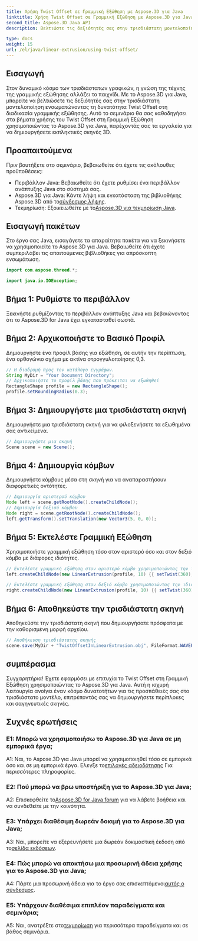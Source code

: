 ```yaml
---
title: Χρήση Twist Offset σε Γραμμική Εξώθηση με Aspose.3D για Java
linktitle: Χρήση Twist Offset σε Γραμμική Εξώθηση με Aspose.3D για Java
second_title: Aspose.3D Java API
description: Βελτιώστε τις δεξιότητές σας στην τρισδιάστατη μοντελοποίηση με το Aspose.3D για Java. Μάθετε να χρησιμοποιείτε το Twist Offset στη Γραμμική Εξώθηση σε αυτό το ολοκληρωμένο σεμινάριο.

type: docs
weight: 15
url: /el/java/linear-extrusion/using-twist-offset/
---
```

## Εισαγωγή

Στον δυναμικό κόσμο των τρισδιάστατων γραφικών, η γνώση της τέχνης της γραμμικής εξώθησης αλλάζει το παιχνίδι. Με το Aspose.3D για Java, μπορείτε να βελτιώσετε τις δεξιότητές σας στην τρισδιάστατη μοντελοποίηση ενσωματώνοντας τη δυνατότητα Twist Offset στη διαδικασία γραμμικής εξώθησης. Αυτό το σεμινάριο θα σας καθοδηγήσει στα βήματα χρήσης του Twist Offset στη Γραμμική Εξώθηση χρησιμοποιώντας το Aspose.3D για Java, παρέχοντάς σας τα εργαλεία για να δημιουργήσετε εκπληκτικές σκηνές 3D.

## Προαπαιτούμενα

Πριν βουτήξετε στο σεμινάριο, βεβαιωθείτε ότι έχετε τις ακόλουθες προϋποθέσεις:

- Περιβάλλον Java: Βεβαιωθείτε ότι έχετε ρυθμίσει ένα περιβάλλον ανάπτυξης Java στο σύστημά σας.
-  Aspose.3D για Java: Κάντε λήψη και εγκατάσταση της βιβλιοθήκης Aspose.3D από το[σύνδεσμος λήψης](https://releases.aspose.com/3d/java/).
-  Τεκμηρίωση: Εξοικειωθείτε με το[Aspose.3D για τεκμηρίωση Java](https://reference.aspose.com/3d/java/).

## Εισαγωγή πακέτων

Στο έργο σας Java, εισαγάγετε τα απαραίτητα πακέτα για να ξεκινήσετε να χρησιμοποιείτε το Aspose.3D για Java. Βεβαιωθείτε ότι έχετε συμπεριλάβει τις απαιτούμενες βιβλιοθήκες για απρόσκοπτη ενσωμάτωση.

```java
import com.aspose.threed.*;

import java.io.IOException;
```

## Βήμα 1: Ρυθμίστε το περιβάλλον

Ξεκινήστε ρυθμίζοντας το περιβάλλον ανάπτυξης Java και βεβαιώνοντας ότι το Aspose.3D for Java έχει εγκατασταθεί σωστά.

## Βήμα 2: Αρχικοποιήστε το Βασικό Προφίλ

Δημιουργήστε ένα προφίλ βάσης για εξώθηση, σε αυτήν την περίπτωση, ένα ορθογώνιο σχήμα με ακτίνα στρογγυλοποίησης 0,3.

```java
// Η διαδρομή προς τον κατάλογο εγγράφων.
String MyDir = "Your Document Directory";
// Αρχικοποιήστε το προφίλ βάσης που πρόκειται να εξωθηθεί
RectangleShape profile = new RectangleShape();
profile.setRoundingRadius(0.3);
```

## Βήμα 3: Δημιουργήστε μια τρισδιάστατη σκηνή

Δημιουργήστε μια τρισδιάστατη σκηνή για να φιλοξενήσετε τα εξωθημένα σας αντικείμενα.

```java
// Δημιουργήστε μια σκηνή
Scene scene = new Scene();
```

## Βήμα 4: Δημιουργία κόμβων

Δημιουργήστε κόμβους μέσα στη σκηνή για να αναπαραστήσουν διαφορετικές οντότητες.

```java
// Δημιουργία αριστερού κόμβου
Node left = scene.getRootNode().createChildNode();
// Δημιουργία δεξιού κόμβου
Node right = scene.getRootNode().createChildNode();
left.getTransform().setTranslation(new Vector3(5, 0, 0));
```

## Βήμα 5: Εκτελέστε Γραμμική Εξώθηση

Χρησιμοποιήστε γραμμική εξώθηση τόσο στον αριστερό όσο και στον δεξιό κόμβο με διάφορες ιδιότητες.

```java
// Εκτελέστε γραμμική εξώθηση στον αριστερό κόμβο χρησιμοποιώντας την ιδιότητα twist and slices
left.createChildNode(new LinearExtrusion(profile, 10) {{ setTwist(360); setSlices(100); }});

// Εκτελέστε γραμμική εξώθηση στον δεξιό κόμβο χρησιμοποιώντας την ιδιότητα twist, twist offset και slices
right.createChildNode(new LinearExtrusion(profile, 10) {{ setTwist(360); setSlices(100); setTwistOffset(new Vector3(3, 0, 0)); }});
```

## Βήμα 6: Αποθηκεύστε την τρισδιάστατη σκηνή

Αποθηκεύστε την τρισδιάστατη σκηνή που δημιουργήσατε πρόσφατα με την καθορισμένη μορφή αρχείου.

```java
// Αποθήκευση τρισδιάστατης σκηνής
scene.save(MyDir + "TwistOffsetInLinearExtrusion.obj", FileFormat.WAVEFRONTOBJ);
```

## συμπέρασμα

Συγχαρητήρια! Έχετε εφαρμόσει με επιτυχία το Twist Offset στη Γραμμική Εξώθηση χρησιμοποιώντας το Aspose.3D για Java. Αυτή η ισχυρή λειτουργία ανοίγει έναν κόσμο δυνατοτήτων για τις προσπάθειές σας στο τρισδιάστατο μοντέλο, επιτρέποντάς σας να δημιουργήσετε περίπλοκες και σαγηνευτικές σκηνές.

## Συχνές ερωτήσεις

### Ε1: Μπορώ να χρησιμοποιήσω το Aspose.3D για Java σε μη εμπορικά έργα;

 A1: Ναι, το Aspose.3D για Java μπορεί να χρησιμοποιηθεί τόσο σε εμπορικά όσο και σε μη εμπορικά έργα. Ελεγξε το[επιλογές αδειοδότησης](https://purchase.aspose.com/buy) Για περισσότερες πληροφορίες.

### Ε2: Πού μπορώ να βρω υποστήριξη για το Aspose.3D για Java;

 A2: Επισκεφθείτε το[Aspose.3D for Java forum](https://forum.aspose.com/c/3d/18) για να λάβετε βοήθεια και να συνδεθείτε με την κοινότητα.

### Ε3: Υπάρχει διαθέσιμη δωρεάν δοκιμή για το Aspose.3D για Java;

 A3: Ναι, μπορείτε να εξερευνήσετε μια δωρεάν δοκιμαστική έκδοση από το[σελίδα εκδόσεων](https://releases.aspose.com/).

### Ε4: Πώς μπορώ να αποκτήσω μια προσωρινή άδεια χρήσης για το Aspose.3D για Java;

 A4: Πάρτε μια προσωρινή άδεια για το έργο σας επισκεπτόμενοι[αυτός ο σύνδεσμος](https://purchase.aspose.com/temporary-license/).

### Ε5: Υπάρχουν διαθέσιμα επιπλέον παραδείγματα και σεμινάρια;

 A5: Ναι, ανατρέξτε στο[τεκμηρίωση](https://reference.aspose.com/3d/java/) για περισσότερα παραδείγματα και σε βάθος σεμινάρια.